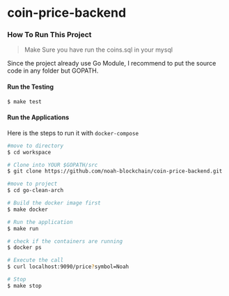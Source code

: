 # coin-price-backend
### How To Run This Project
> Make Sure you have run the coins.sql in your mysql

Since the project already use Go Module, I recommend to put the source code in any folder but GOPATH.

#### Run the Testing

```bash
$ make test
```

#### Run the Applications
Here is the steps to run it with `docker-compose`

```bash
#move to directory
$ cd workspace

# Clone into YOUR $GOPATH/src
$ git clone https://github.com/noah-blockchain/coin-price-backend.git

#move to project
$ cd go-clean-arch

# Build the docker image first
$ make docker

# Run the application
$ make run

# check if the containers are running
$ docker ps

# Execute the call
$ curl localhost:9090/price?symbol=Noah

# Stop
$ make stop
```
